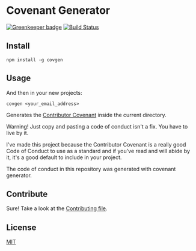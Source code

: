 # Covenant Generator

[![Greenkeeper badge](https://badges.greenkeeper.io/simonv3/covenant-generator.svg)](https://greenkeeper.io/)
[![Build Status](https://api.travis-ci.org/simonv3/covenant-generator.svg?branch=master)](https://travis-ci.org/simonv3/covenant-generator)

## Install

```
npm install -g covgen
```

## Usage

And then in your new projects:

```
covgen <your_email_address>
```

Generates the [Contributor Covenant](http://contributor-covenant.org/) inside the current directory.

Warning! Just copy and pasting a code of conduct isn't a fix. You have to live by it.

I've made this project because the Contributor Covenant is a really good Code of Conduct to use as a standard and if you've read and will abide by it, it's a good default to include in your project.

The code of conduct in this repository was generated with covenant generator.

## Contribute

Sure! Take a look at the [Contributing file](CONTRIBUTING.md).

## License

[MIT](LICENSE)
